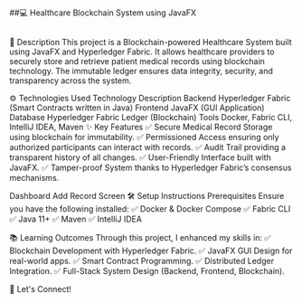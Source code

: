 ##💻 Healthcare Blockchain System using JavaFX

##        

📝 Description
This project is a Blockchain-powered Healthcare System built using JavaFX and Hyperledger Fabric. It allows healthcare providers to securely store and retrieve patient medical records using blockchain technology. The immutable ledger ensures data integrity, security, and transparency across the system.

⚙️ Technologies Used
Technology	Description
Backend	Hyperledger Fabric (Smart Contracts written in Java)
Frontend	JavaFX (GUI Application)
Database	Hyperledger Fabric Ledger (Blockchain)
Tools	Docker, Fabric CLI, IntelliJ IDEA, Maven
✨ Key Features
✅ Secure Medical Record Storage using blockchain for immutability.
✅ Permissioned Access ensuring only authorized participants can interact with records.
✅ Audit Trail providing a transparent history of all changes.
✅ User-Friendly Interface built with JavaFX.
✅ Tamper-proof System thanks to Hyperledger Fabric’s consensus mechanisms.



Dashboard	Add Record Screen
🛠️ Setup Instructions
Prerequisites
Ensure you have the following installed:
✅ Docker & Docker Compose
✅ Fabric CLI
✅ Java 11+
✅ Maven
✅ IntelliJ IDEA

📚 Learning Outcomes
Through this project, I enhanced my skills in:
✅ Blockchain Development with Hyperledger Fabric.
✅ JavaFX GUI Design for real-world apps.
✅ Smart Contract Programming.
✅ Distributed Ledger Integration.
✅ Full-Stack System Design (Backend, Frontend, Blockchain).

🔗 Let's Connect!

